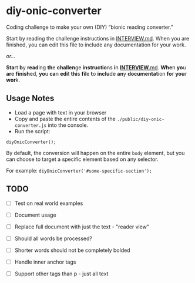 # diy-onic-converter
Coding challenge to make your own (DIY) “bionic reading converter.”

Start by reading the challenge instructions in [INTERVIEW.md](./INTERVIEW.md). When you are finished, you can edit this file to include any documentation for your work.

_or…_

**Sta**rt **b**y **read**ing **th**e **challen**ge **instructio**ns **i**n **[INTERVIEW.](./INTERVIEW.md)**[md](./INTERVIEW.md). **Whe**n **yo**u **ar**e **finish**ed, **yo**u **ca**n **edi**t **thi**s **fil**e **t**o **inclu**de **an**y **documentat**ion **fo**r **you**r **wor**k.

## Usage Notes

* Load a page with text in your browser
* Copy and paste the entire contents of the `./public/diy-onic-converter.js` into the console.
* Run the script:
```
diyOnicConverter();
```
By default, the conversion will happen on the entire `body` element, but you can choose to target a specific element based on any selector.

For example: `diyOnicConverter('#some-specific-section');`

## TODO
* [ ] Test on real world examples
* [ ] Document usage
* [ ] Replace full document with just the text - "reader view"

* [ ] Should all words be processed? 
* [ ] Shorter words should not be completely bolded
* [ ] Handle inner anchor tags
* [ ] Support other tags than p - just all text